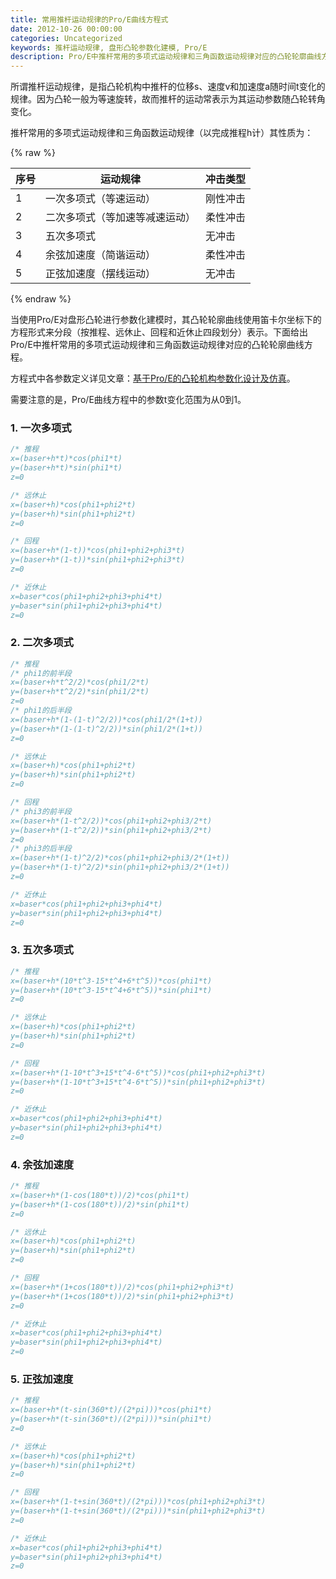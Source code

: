 ```yaml
---
title: 常用推杆运动规律的Pro/E曲线方程式
date: 2012-10-26 00:00:00
categories: Uncategorized
keywords: 推杆运动规律, 盘形凸轮参数化建模, Pro/E
description: Pro/E中推杆常用的多项式运动规律和三角函数运动规律对应的凸轮轮廓曲线方程
---
```


所谓推杆运动规律，是指凸轮机构中推杆的位移s、速度v和加速度a随时间t变化的规律。因为凸轮一般为等速旋转，故而推杆的运动常表示为其运动参数随凸轮转角变化。

推杆常用的多项式运动规律和三角函数运动规律（以完成推程h计）其性质为：

{% raw %}
<table>
	<thead>
		<tr>
			<th>序号</th>
			<th>运动规律</th>
			<th>冲击类型</th>
		</tr>
	</thead>
	<tbody>
		<tr>
			<td>1</td>
			<td>一次多项式（等速运动）</td>
			<td>刚性冲击</td>
		</tr>
		<tr>
			<td>2</td>
			<td>二次多项式（等加速等减速运动）</td>
			<td>柔性冲击</td>
		</tr>
		<tr>
			<td>3</td>
			<td>五次多项式</td>
			<td>无冲击</td>
		</tr>
		<tr>
			<td>4</td>
			<td>余弦加速度（简谐运动）</td>
			<td>柔性冲击</td>
		</tr>
		<tr>
			<td>5</td>
			<td>正弦加速度（摆线运动）</td>
			<td>无冲击</td>
		</tr>
	</tbody>
</table>
{% endraw %}

当使用Pro/E对盘形凸轮进行参数化建模时，其凸轮轮廓曲线使用笛卡尔坐标下的方程形式来分段（按推程、远休止、回程和近休止四段划分）表示。下面给出Pro/E中推杆常用的多项式运动规律和三角函数运动规律对应的凸轮轮廓曲线方程。

方程式中各参数定义详见文章：[基于Pro/E的凸轮机构参数化设计及仿真](proe3.html)。

需要注意的是，Pro/E曲线方程中的参数t变化范围为从0到1。

### 1. 一次多项式

``` C
/* 推程
x=(baser+h*t)*cos(phi1*t)
y=(baser+h*t)*sin(phi1*t)
z=0

/* 远休止
x=(baser+h)*cos(phi1+phi2*t)
y=(baser+h)*sin(phi1+phi2*t)
z=0

/* 回程
x=(baser+h*(1-t))*cos(phi1+phi2+phi3*t)
y=(baser+h*(1-t))*sin(phi1+phi2+phi3*t)
z=0

/* 近休止
x=baser*cos(phi1+phi2+phi3+phi4*t)
y=baser*sin(phi1+phi2+phi3+phi4*t)
z=0
```

### 2. 二次多项式

``` C
/* 推程
/* phi1的前半段
x=(baser+h*t^2/2)*cos(phi1/2*t)
y=(baser+h*t^2/2)*sin(phi1/2*t)
z=0
/* phi1的后半段
x=(baser+h*(1-(1-t)^2/2))*cos(phi1/2*(1+t))
y=(baser+h*(1-(1-t)^2/2))*sin(phi1/2*(1+t))
z=0

/* 远休止
x=(baser+h)*cos(phi1+phi2*t)
y=(baser+h)*sin(phi1+phi2*t)
z=0

/* 回程
/* phi3的前半段
x=(baser+h*(1-t^2/2))*cos(phi1+phi2+phi3/2*t)
y=(baser+h*(1-t^2/2))*sin(phi1+phi2+phi3/2*t)
z=0
/* phi3的后半段
x=(baser+h*(1-t)^2/2)*cos(phi1+phi2+phi3/2*(1+t))
y=(baser+h*(1-t)^2/2)*sin(phi1+phi2+phi3/2*(1+t))
z=0

/* 近休止
x=baser*cos(phi1+phi2+phi3+phi4*t)
y=baser*sin(phi1+phi2+phi3+phi4*t)
z=0
```

### 3. 五次多项式

``` C
/* 推程
x=(baser+h*(10*t^3-15*t^4+6*t^5))*cos(phi1*t)
y=(baser+h*(10*t^3-15*t^4+6*t^5))*sin(phi1*t)
z=0

/* 远休止
x=(baser+h)*cos(phi1+phi2*t)
y=(baser+h)*sin(phi1+phi2*t)
z=0

/* 回程
x=(baser+h*(1-10*t^3+15*t^4-6*t^5))*cos(phi1+phi2+phi3*t)
y=(baser+h*(1-10*t^3+15*t^4-6*t^5))*sin(phi1+phi2+phi3*t)
z=0

/* 近休止
x=baser*cos(phi1+phi2+phi3+phi4*t)
y=baser*sin(phi1+phi2+phi3+phi4*t)
z=0
```

### 4. 余弦加速度

``` C
/* 推程
x=(baser+h*(1-cos(180*t))/2)*cos(phi1*t)
y=(baser+h*(1-cos(180*t))/2)*sin(phi1*t)
z=0

/* 远休止
x=(baser+h)*cos(phi1+phi2*t)
y=(baser+h)*sin(phi1+phi2*t)
z=0

/* 回程
x=(baser+h*(1+cos(180*t))/2)*cos(phi1+phi2+phi3*t)
y=(baser+h*(1+cos(180*t))/2)*sin(phi1+phi2+phi3*t)
z=0

/* 近休止
x=baser*cos(phi1+phi2+phi3+phi4*t)
y=baser*sin(phi1+phi2+phi3+phi4*t)
z=0
```

### 5. 正弦加速度

``` C
/* 推程
x=(baser+h*(t-sin(360*t)/(2*pi)))*cos(phi1*t)
y=(baser+h*(t-sin(360*t)/(2*pi)))*sin(phi1*t)
z=0

/* 远休止
x=(baser+h)*cos(phi1+phi2*t)
y=(baser+h)*sin(phi1+phi2*t)
z=0

/* 回程
x=(baser+h*(1-t+sin(360*t)/(2*pi)))*cos(phi1+phi2+phi3*t)
y=(baser+h*(1-t+sin(360*t)/(2*pi)))*sin(phi1+phi2+phi3*t)
z=0

/* 近休止
x=baser*cos(phi1+phi2+phi3+phi4*t)
y=baser*sin(phi1+phi2+phi3+phi4*t)
z=0
```
